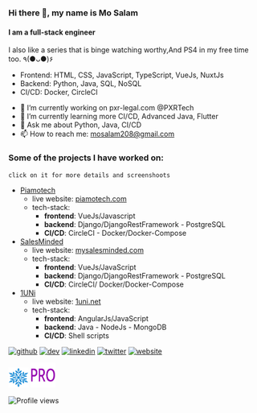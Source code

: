 ### Hi there 👋, my name is Mo Salam
#### I am a full-stack engineer


I also like a series that is binge watching worthy,And PS4 in my free time too. ٩(●ᴗ●)۶


- Frontend: HTML, CSS, JavaScript, TypeScript, VueJs, NuxtJs
- Backend: Python, Java, SQL, NoSQL
- CI/CD: Docker, CircleCI
</ln>


- 🔭 I’m currently working on pxr-legal.com @PXRTech 
- 🌱 I’m currently learning more  CI/CD, Advanced Java, Flutter 
- 💬 Ask me about Python, Java, CI/CD 
- 📫 How to reach me: mosalam208@gmail.com 

### Some of the projects I have worked on:
```
click on it for more details and screenshoots
```
- [Piamotech](https://github.com/m7salam/m7salam/blob/master/piamotech.md)
  * live website: [piamotech.com](https://piamotech.com)
  * tech-stack:
    - **frontend**: VueJs/Javascript
    - **backend**: Django/DjangoRestFramework - PostgreSQL
    - **CI/CD**: CircleCI - Docker/Docker-Compose
- [SalesMinded](https://github.com/m7salam/m7salam/blob/master/salesminded.md)
  * live website: [mysalesminded.com](https://mysalesminded.com)
  * tech-stack:
    - **frontend**: VueJs/JavaScript
    - **backend**: Django/DjangoRestFramework - PostgreSQL
    - **CI/CD**: CircleCI/ Docker/Docker-Compose
- [1UNi](https://github.com/m7salam/m7salam/blob/master/1uni.md)
  * live website: [1uni.net](https://1uni.net)
  * tech-stack:
    - **frontend**: AngularJs/JavaScript
    - **backend**: Java - NodeJs - MongoDB 
    - **CI/CD**: Shell scripts
    
 
[<img src='https://cdn.jsdelivr.net/npm/simple-icons@3.0.1/icons/github.svg' alt='github' height='40'>](https://github.com/m7salam)  [<img src='https://cdn.jsdelivr.net/npm/simple-icons@3.0.1/icons/dev-dot-to.svg' alt='dev' height='40'>](https://dev.to/m7salam)  [<img src='https://cdn.jsdelivr.net/npm/simple-icons@3.0.1/icons/linkedin.svg' alt='linkedin' height='40'>](https://www.linkedin.com/in/m7salam/)  [<img src='https://cdn.jsdelivr.net/npm/simple-icons@3.0.1/icons/twitter.svg' alt='twitter' height='40'>](https://twitter.com/m7salam)  [<img src='https://cdn.jsdelivr.net/npm/simple-icons@3.0.1/icons/icloud.svg' alt='website' height='40'>](https://mosalam.me)  

<a href='https://archiveprogram.github.com/'><img src='https://raw.githubusercontent.com/acervenky/animated-github-badges/master/assets/acbadge.gif' width='40' height='40'></a> <a href='https://github.com/pricing'><img src='https://raw.githubusercontent.com/acervenky/animated-github-badges/master/assets/pro.gif' width='50' height='50'></a>



![Profile views](https://gpvc.arturio.dev/m7salam) 
